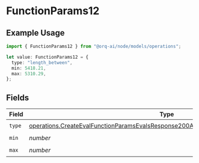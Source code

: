 # FunctionParams12

## Example Usage

```typescript
import { FunctionParams12 } from "@orq-ai/node/models/operations";

let value: FunctionParams12 = {
  type: "length_between",
  min: 5418.21,
  max: 5310.29,
};
```

## Fields

| Field                                                                                                                                                                                          | Type                                                                                                                                                                                           | Required                                                                                                                                                                                       | Description                                                                                                                                                                                    |
| ---------------------------------------------------------------------------------------------------------------------------------------------------------------------------------------------- | ---------------------------------------------------------------------------------------------------------------------------------------------------------------------------------------------- | ---------------------------------------------------------------------------------------------------------------------------------------------------------------------------------------------- | ---------------------------------------------------------------------------------------------------------------------------------------------------------------------------------------------- |
| `type`                                                                                                                                                                                         | [operations.CreateEvalFunctionParamsEvalsResponse200ApplicationJSONResponseBody512Type](../../models/operations/createevalfunctionparamsevalsresponse200applicationjsonresponsebody512type.md) | :heavy_check_mark:                                                                                                                                                                             | N/A                                                                                                                                                                                            |
| `min`                                                                                                                                                                                          | *number*                                                                                                                                                                                       | :heavy_check_mark:                                                                                                                                                                             | N/A                                                                                                                                                                                            |
| `max`                                                                                                                                                                                          | *number*                                                                                                                                                                                       | :heavy_check_mark:                                                                                                                                                                             | N/A                                                                                                                                                                                            |